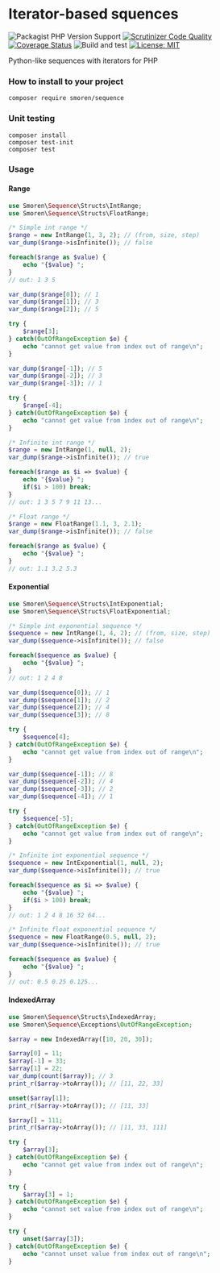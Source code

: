 # Iterator-based squences

![Packagist PHP Version Support](https://img.shields.io/packagist/php-v/smoren/sequence)
[![Scrutinizer Code Quality](https://scrutinizer-ci.com/g/Smoren/sequence-php/badges/quality-score.png?b=master)](https://scrutinizer-ci.com/g/Smoren/sequence-php/?branch=master)
[![Coverage Status](https://coveralls.io/repos/github/Smoren/sequence-php/badge.svg?branch=master)](https://coveralls.io/github/Smoren/sequence-php?branch=master)
![Build and test](https://github.com/Smoren/sequence-php/actions/workflows/test_master.yml/badge.svg)
[![License: MIT](https://img.shields.io/badge/License-MIT-yellow.svg)](https://opensource.org/licenses/MIT)

Python-like sequences with iterators for PHP

### How to install to your project
```
composer require smoren/sequence
```

### Unit testing
```
composer install
composer test-init
composer test
```

### Usage

#### Range

```php
use Smoren\Sequence\Structs\IntRange;
use Smoren\Sequence\Structs\FloatRange;

/* Simple int range */
$range = new IntRange(1, 3, 2); // (from, size, step)
var_dump($range->isInfinite()); // false

foreach($range as $value) {
    echo "{$value} ";
}
// out: 1 3 5

var_dump($range[0]); // 1
var_dump($range[1]); // 3
var_dump($range[2]); // 5

try {
    $range[3];
} catch(OutOfRangeException $e) {
    echo "cannot get value from index out of range\n";
}

var_dump($range[-1]); // 5
var_dump($range[-2]); // 3
var_dump($range[-3]); // 1

try {
    $range[-4];
} catch(OutOfRangeException $e) {
    echo "cannot get value from index out of range\n";
}

/* Infinite int range */
$range = new IntRange(1, null, 2);
var_dump($range->isInfinite()); // true

foreach($range as $i => $value) {
    echo "{$value} ";
    if($i > 100) break;
}
// out: 1 3 5 7 9 11 13...

/* Float range */
$range = new FloatRange(1.1, 3, 2.1);
var_dump($range->isInfinite()); // false

foreach($range as $value) {
    echo "{$value} ";
}
// out: 1.1 3.2 5.3
```

#### Exponential

```php
use Smoren\Sequence\Structs\IntExponential;
use Smoren\Sequence\Structs\FloatExponential;

/* Simple int exponential sequence */
$sequence = new IntRange(1, 4, 2); // (from, size, step)
var_dump($sequence->isInfinite()); // false

foreach($sequence as $value) {
    echo "{$value} ";
}
// out: 1 2 4 8

var_dump($sequence[0]); // 1
var_dump($sequence[1]); // 2
var_dump($sequence[2]); // 4
var_dump($sequence[3]); // 8

try {
    $sequence[4];
} catch(OutOfRangeException $e) {
    echo "cannot get value from index out of range\n";
}

var_dump($sequence[-1]); // 8
var_dump($sequence[-2]); // 4
var_dump($sequence[-3]); // 2
var_dump($sequence[-4]); // 1

try {
    $sequence[-5];
} catch(OutOfRangeException $e) {
    echo "cannot get value from index out of range\n";
}

/* Infinite int exponential sequence */
$sequence = new IntExponential(1, null, 2);
var_dump($sequence->isInfinite()); // true

foreach($sequence as $i => $value) {
    echo "{$value} ";
    if($i > 100) break;
}
// out: 1 2 4 8 16 32 64...

/* Infinite float exponential sequence */
$sequence = new FloatRange(0.5, null, 2);
var_dump($sequence->isInfinite()); // true

foreach($sequence as $value) {
    echo "{$value} ";
}
// out: 0.5 0.25 0.125...
```

#### IndexedArray

```php
use Smoren\Sequence\Structs\IndexedArray;
use Smoren\Sequence\Exceptions\OutOfRangeException;

$array = new IndexedArray([10, 20, 30]);

$array[0] = 11;
$array[-1] = 33;
$array[1] = 22;
var_dump(count($array)); // 3
print_r($array->toArray()); // [11, 22, 33]

unset($array[1]);
print_r($array->toArray()); // [11, 33]

$array[] = 111;
print_r($array->toArray()); // [11, 33, 111]

try {
    $array[3];
} catch(OutOfRangeException $e) {
    echo "cannot get value from index out of range\n";
}

try {
    $array[3] = 1;
} catch(OutOfRangeException $e) {
    echo "cannot set value from index out of range\n";
}

try {
    unset($array[3]);
} catch(OutOfRangeException $e) {
    echo "cannot unset value from index out of range\n";
}
```
